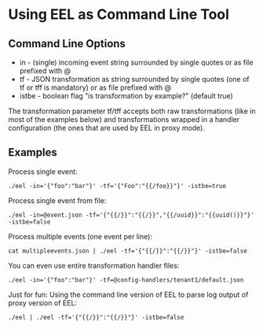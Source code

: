 # Using EEL as Command Line Tool

## Command Line Options

* in - (single) incoming event string surrounded by single quotes or as file prefixed with @
* tf - JSON transformation as string surrounded by single quotes (one of tf or tff is mandatory) or as file prefixed with @
* istbe - boolean flag "is transformation by example?" (default true)

The transformation parameter tf/tff accepts both raw transformations (like in most of the examples below)
and transformations wrapped in a handler configuration (the ones that are used by EEL in proxy mode).

## Examples

Process single event:

```
./eel -in='{"foo":"bar"}' -tf='{"Foo":"{{/foo}}"}' -istbe=true
```

Process single event from file:

```
./eel -in=@event.json -tf='{"{{/}}":"{{/}}","{{/uuid}}":"{{uuid()}}"}' -istbe=false
```

Process multiple events (one event per line):

```
cat multipleevents.json | ./eel -tf='{"{{/}}":"{{/}}"}' -istbe=false
```

You can even use entire transformation handler files:

```
./eel -in='{"foo":"bar"}' -tf=@config-handlers/tenant1/default.json
```

Just for fun: Using the command line version of EEL to parse log output of proxy version of EEL:

```
./eel | ./eel -tf='{"{{/}}":"{{/}}"}' -istbe=false
``` 